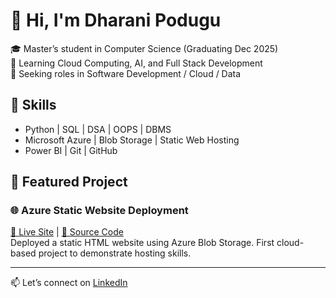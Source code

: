 # 👋 Hi, I'm Dharani Podugu

🎓 Master’s student in Computer Science (Graduating Dec 2025)  
🌱 Learning Cloud Computing, AI, and Full Stack Development  
💼 Seeking roles in Software Development / Cloud / Data  

## 🔧 Skills
- Python | SQL | DSA | OOPS | DBMS
- Microsoft Azure | Blob Storage | Static Web Hosting  
- Power BI | Git | GitHub  

## 📌 Featured Project
### 🌐 Azure Static Website Deployment  
[🔗 Live Site](https://dharanicloudsite123.z13.web.core.windows.net) | [📁 Source Code](https://github.com/dharanipodugu05/dharu_portfolio)  
Deployed a static HTML website using Azure Blob Storage. First cloud-based project to demonstrate hosting skills.

---

📫 Let’s connect on [LinkedIn](https://www.linkedin.com/in/dharanipodugu05/)

